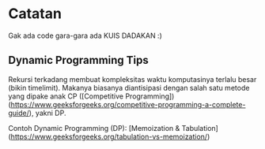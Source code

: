 # Catatan

Gak ada code gara-gara ada KUIS DADAKAN :)

## Dynamic Programming Tips

Rekursi terkadang membuat kompleksitas waktu komputasinya terlalu besar (bikin timelimit). Makanya biasanya diantisipasi dengan salah satu metode yang dipake anak CP ([Competitive Programming]) (https://www.geeksforgeeks.org/competitive-programming-a-complete-guide/), yakni DP.

Contoh Dynamic Programming (DP): [Memoization & Tabulation] (https://www.geeksforgeeks.org/tabulation-vs-memoization/)